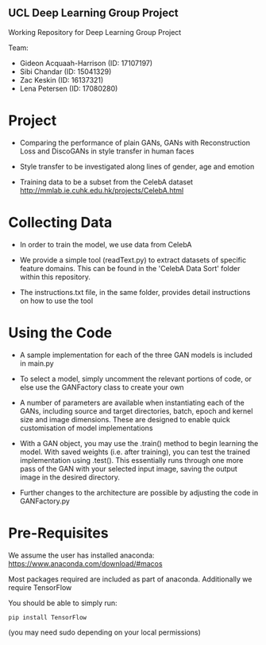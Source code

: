 ## UCL Deep Learning Group Project
Working Repository for Deep Learning Group Project

Team:
- Gideon Acquaah-Harrison (ID: 17107197)
- Sibi Chandar (ID: 15041329)
- Zac Keskin (ID: 16137321)
- Lena Petersen (ID: 17080280)


# Project 

- Comparing the performance of plain GANs, GANs with Reconstruction Loss and DiscoGANs in style transfer in human faces

- Style transfer to be investigated along lines of gender, age and emotion

- Training data to be a subset from the CelebA dataset http://mmlab.ie.cuhk.edu.hk/projects/CelebA.html

# Collecting Data

- In order to train the model, we use data from CelebA

- We provide a simple tool (readText.py) to extract datasets of specific feature domains. This can be found in the 'CelebA Data Sort' folder within this repository.

- The instructions.txt file, in the same folder, provides detail instructions on how to use the tool

# Using the Code

- A sample implementation for each of the three GAN models is included in main.py

- To select a model, simply uncomment the relevant portions of code, or else use the GANFactory class to create your own

- A number of parameters are available when instantiating each of the GANs, including source and target directories, batch, epoch and kernel size and image dimensions. These are designed to enable quick customisation of model implementations

- With a GAN object, you may use the .train() method to begin learning the model. With saved weights (i.e. after training), you can test the trained implementation using .test(). This essentially runs through one more pass of the GAN with your selected input image, saving the output image in the desired directory.

- Further changes to the architecture are possible by adjusting the code in GANFactory.py


# Pre-Requisites

We assume the user has installed anaconda:
https://www.anaconda.com/download/#macos

Most packages required are included as part of anaconda. Additionally we require TensorFlow

You should be able to simply run:
``` 
pip install TensorFlow
```

(you may need sudo depending on your local permissions)



